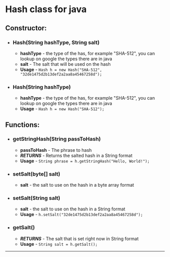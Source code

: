 # Hash class for java
## **Constructor:**
  - ### Hash(String hashType, String salt)
    - **hashType** - the type of the has, for example "SHA-512", you can lookup on google the types there are in java
    - **salt** - The salt that will be used on the hash  
    - **Usage** - ```Hash h = new Hash("SHA-512", "32de1475d2b13def2a2aa8a45467258d");```
  - ### Hash(String hashType)
    - **hashType** - the type of the has, for example "SHA-512", you can lookup on google the types there are in java
    - **Usage** - ```Hash h = new Hash("SHA-512");```
## **Functions:**
  - ### getStringHash(String passToHash)
    - **passToHash** - The phrase to hash
    - _**RETURNS**_ - Returns the salted hash in a String format
    - **Usage** - ```String phrase = h.getStringHash("Hello, World!");```
  - ### setSalt(byte[] salt)
    - **salt** - the salt to use on the hash in a byte array format
  - ### setSalt(String salt)
    - **salt** - the salt to use on the hash in a String format
    - **Usage** - ```h.setSalt("32de1475d2b13def2a2aa8a45467258d");```
  - ### getSalt()
    - _**RETURNS**_ - The salt that is set right now in String format
    - **Usage** - ```String salt = h.getSalt();```
--------------------------------------------------------------------------------
